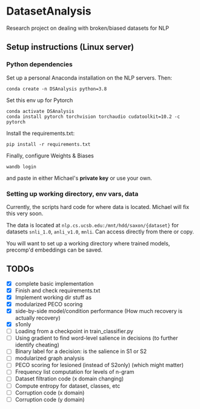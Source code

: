 # DatasetAnalysis

Research project on dealing with broken/biased datasets for NLP

## Setup instructions (Linux server)


### Python dependencies

Set up a personal Anaconda installation on the NLP servers. Then:

```
conda create -n DSAnalysis python=3.8
```

Set this env up for Pytorch

```
conda activate DSAnalysis
conda install pytorch torchvision torchaudio cudatoolkit=10.2 -c pytorch
```

Install the requirements.txt:

```
pip install -r requirements.txt
```

Finally, configure Weights & Biases

```
wandb login
```

and paste in either Michael's **private key** or use your own.

### Setting up working directory, env vars, data

Currently, the scripts hard code for where data is located. Michael will fix this very soon.

The data is located at `nlp.cs.ucsb.edu:/mnt/hdd/saxon/{dataset}` for datasets `snli_1.0`, `anli_v1.0`, `mnli`. Can access directly from there or copy.

You will want to set up a working directory where trained models, precomp'd embeddings can be saved.

## TODOs

- [x] complete basic implementation
- [x] Finish and check requirements.txt
- [x] Implement working dir stuff as 
- [x] modularized PECO scoring
- [x] side-by-side model/condition performance (How much recovery is actually recovery)
- [x] s1only
- [ ] Loading from a checkpoint in train_classifier.py
- [ ] Using gradient to find word-level salience in decisions (to further identify cheating)
- [ ] Binary label for a decision: is the salience in S1 or S2 
- [ ] modularized graph analysis
- [ ] PECO scoring for lesioned (instead of S2only) (which might matter)
- [ ] Frequency list computation for levels of n-gram
- [ ] Dataset filtration code (x domain changing)
- [ ] Compute entropy for dataset, classes, etc
- [ ] Corruption code (x domain)
- [ ] Corruption code (y domain)

